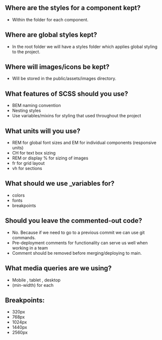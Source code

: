 ## Where are the styles for a component kept?

- Within the folder for each component.

## Where are global styles kept?

- In the root folder we will have a styles folder which applies global styling to the project.

## Where will images/icons be kept?

- Will be stored in the public/assets/images directory.

## What features of SCSS should you use?

- BEM naming convention
- Nesting styles
- Use variables/mixins for styling that used throughout the project

## What units will you use?

- REM for global font sizes and EM for individual components (responsive units)
- CH for text box sizing
- REM or display % for sizing of images
- fr for grid layout
- vh for sections

## What should we use \_variables for?

- colors
- fonts
- breakpoints

## Should you leave the commented-out code?

- No. Because if we need to go to a previous commit we can use git commands.
- Pre-deployment comments for functionality can serve us well when working in a team
- Comment should be removed before merging/deploying to main.

## What media queries are we using?

- Mobile , tablet , desktop
- (min-width) for each

## Breakpoints:

- 320px
- 768px
- 1024px
- 1440px
- 2560px
